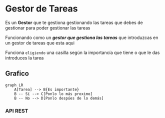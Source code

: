 # Gestor de Tareas

Es un **Gestor**  que te gestiona gestionando las tareas que debes de gestionar para poder gestionar las tareas

Funcionando como un ***gestor que gestiona las tareas*** que introduzcas en un gestor de tareas que esta aqui

Funciona `eligiendo` una casilla según la importancía que tiene o que le das introduces la tarea

## Grafico
```mermaid
graph LR
    A[Tarea] --> B{Es importante}
    B -- Sí --> C[Ponlo lo más proximo]
    B -- No --> D[Ponlo despúes de lo demás]
```

### API REST

